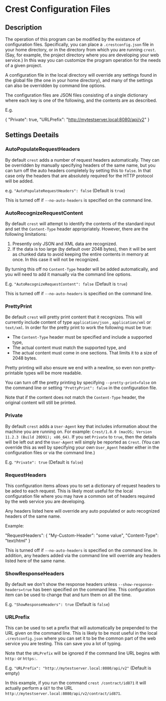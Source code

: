 # Crest Configuration Files

## Description

The operation of this program can be modified by the existance of configuration files. Specifically,
you can place a `.crestconfig.json` file in your home directory, or in the directory from which
you are running `crest`. (Say, for example, the project directory where you are developing your
web service.) In this way you can customize the program operation for the needs of a given 
project.

A configuration file in the local directory will override any settings found in the global file (the one
in your home directory), and many of the settings can also be overridden by command line
options.

The configuration files are JSON files consisting of a single dictionary where each key is
one of the following, and the contents are as described.

E.g.

{
"Private": true,
"URLPrefix": "http://mytestserver.local:8080/api/v2"
}

## Settings Deetails

### AutoPopulateRequestHeaders

By default `crest` adds a number of request headers automatically. They can be overridden
by manually specifying headers of the same name, but you can turn off the auto headers
completely by setting this to `false`. In that case only the headers that are absolutely required
for the HTTP protocol will be added.

e.g. `"AutoPopulateRequestHeaders": false` (Default is `true`)

This is turned off if `--no-auto-headers` is specified on the command line.

### AutoRecognizeRequestContent

By default `crest` will attempt to identify the contents of the standard input and set the
`Content-Type` header appropriately. However, there are the following limitations:

1. Presently only JSON and XML data are recognized.
2. If the data is too large (by default over 2048 bytes), then it will be sent as chunked data
to avoid keeping the entire contents in memory at once. In this case it will not be 
recognized.

By turning this off no `Content-Type` header will be added automatically, and you will
need to add it manually via the command line options.

E.g. `"AutoRecognizeRequestContent": false` (Default is `true`)

This is turned off if `--no-auto-headers` is specified on the command line.

### PrettyPrint

Be default `crest` will pretty print content that it recognizes. This will currently include content
of type `application/json` , `application/xml` or `text/xml`. In order for the pretty print to work the
following must be true:

- The `Content-Type` header must be specified and include a supported type,
- The actual content must match the supported type, and
- The actual content must come in one sections. That limits it to a size of 2048 bytes.

Pretty printing will also ensure we end with a newline, so even non pretty-printable types
will be more readable.

You can turn off the pretty printing by specifying `--pretty-print=false` on the command
line or setting `"PrettyPrint": false` in the configuration file.

Note that if the content does not match the `Content-Type` header, the original content
will still be printed.

### Private

By default `crest` adds a `User-Agent` key that includes information about the machine you
are running on. For example: `Crest/1.0.0 (macOS; Version 11.2.3 (Build 20D91); x86_64)`.
If you set `Private` to `true`, then the details will be left out and the `User-Agent` will simply
be reported as `Crest`. (You can override this as well by specifying your own `User_Agent` header
either in the configuration files or via the command line.)

E.g. `"Private": true` (Default is `false`)

### RequestHeaders

This configuration items allows you to set a dictionary of request headers to be aded to each
request. This is likely most useful for the local configuration file where you may have a
common set of headers required by the web service you are developing.

Any headers listed here will override any auto populated or auto recognized headers of the
same name.

Example:

"RequestHeaders": {
"My-Custom-Header": "some value",
"Content-Type": "text/html"
}

This is turned off if  `--no-auto-headers` is specified on the command line. In addition, any headers
added via the command line will override any headers listed here of the same name.

### ShowResponseHeaders

By default we don't show the response headers unless `--show-response-headers=true` has been specified 
on the command line. This configuration item can be used to change that and turn them on all the time.

E.g. `"ShowResponseHeaders": true` (Default is `false`)

### URLPrefix

This can be used to set a prefix that will automatically be prepended to the URL given on the command
line. This is likely to be most useful in the local `.crestconfig.json` where you can set it to be
the common part of the web service you are testing. This can save you a lot of typing.

Note that the `URLPrefix` will be ignored if the command line URL begins with `http:` or
`https:`.

E.g. `"URLPrefix": "http://mytestserver.local:8080/api/v2"` (Default is empty)

In this example, if you run the command `crest /contract/id871` it will actually perform 
a `GET` to the URL `http://mytestserver.local:8080/api/v2/contract/id871`.

